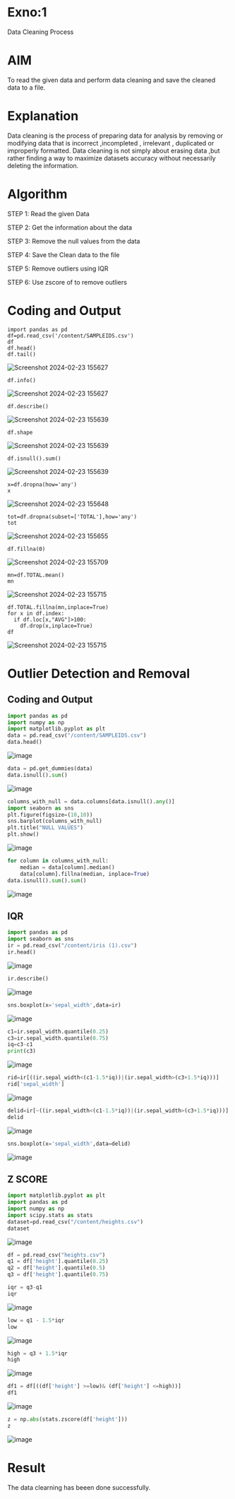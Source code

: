 # Exno:1
Data Cleaning Process

# AIM
To read the given data and perform data cleaning and save the cleaned data to a file.

# Explanation
Data cleaning is the process of preparing data for analysis by removing or modifying data that is incorrect ,incompleted , irrelevant , duplicated or improperly formatted. Data cleaning is not simply about erasing data ,but rather finding a way to maximize datasets accuracy without necessarily deleting the information.

# Algorithm
STEP 1: Read the given Data

STEP 2: Get the information about the data

STEP 3: Remove the null values from the data

STEP 4: Save the Clean data to the file

STEP 5: Remove outliers using IQR

STEP 6: Use zscore of to remove outliers

# Coding and Output
```
import pandas as pd
df=pd.read_csv('/content/SAMPLEIDS.csv')
df
df.head()
df.tail()
```
![Screenshot 2024-02-23 155627](https://github.com/LINGARAJA-L/exno1/assets/129825857/50f59bc4-854d-44ed-a5a7-58e2db4ed670)

```
df.info()
```
![Screenshot 2024-02-23 155627](https://github.com/LINGARAJA-L/exno1/assets/129825857/c1652bc4-1221-43d7-9b43-caa041e9e504)

```
df.describe()
```
![Screenshot 2024-02-23 155639](https://github.com/LINGARAJA-L/exno1/assets/129825857/06daaaa1-c30f-4862-b074-d382efa80330)

```
df.shape
```
![Screenshot 2024-02-23 155639](https://github.com/LINGARAJA-L/exno1/assets/129825857/3e10b016-b53b-42cc-8760-8dc37ce380a0)

```
df.isnull().sum()
```
![Screenshot 2024-02-23 155639](https://github.com/LINGARAJA-L/exno1/assets/129825857/fdd16109-48a7-43ca-9f24-0d33c7f1dd7f)

```
x=df.dropna(how='any')
x
```
![Screenshot 2024-02-23 155648](https://github.com/LINGARAJA-L/exno1/assets/129825857/d08986ef-512d-41db-96ea-3b361d394462)

```
tot=df.dropna(subset=['TOTAL'],how='any')
tot
```
![Screenshot 2024-02-23 155655](https://github.com/LINGARAJA-L/exno1/assets/129825857/0bab79c0-b06d-4fee-be85-62ecf39d9e30)

```
df.fillna(0)
```
![Screenshot 2024-02-23 155709](https://github.com/LINGARAJA-L/exno1/assets/129825857/5dd90d31-5c22-4859-ba11-265eaa09bbb8)

```
mn=df.TOTAL.mean()
mn
```
![Screenshot 2024-02-23 155715](https://github.com/LINGARAJA-L/exno1/assets/129825857/f54a9796-7190-4ffa-9fba-ea52b144277d)

```
df.TOTAL.fillna(mn,inplace=True)
for x in df.index:
  if df.loc[x,"AVG"]>100:
    df.drop(x,inplace=True)
df
```
![Screenshot 2024-02-23 155715](https://github.com/LINGARAJA-L/exno1/assets/129825857/ebeda40e-32f2-450d-a2fb-e4c2d1103d04)

# Outlier Detection and Removal 
## Coding and Output
```py
import pandas as pd
import numpy as np
import matplotlib.pyplot as plt
data = pd.read_csv("/content/SAMPLEIDS.csv")
data.head()
```
![image](https://github.com/Yamunaasri/exno1/assets/115707860/2e6f57eb-a0eb-46c0-80b6-78ef2ff9c3b4)

```py
data = pd.get_dummies(data)
data.isnull().sum()
```
![image](https://github.com/Yamunaasri/exno1/assets/115707860/b11b71a8-0335-4acf-8e69-555a75bacf24)
```py
columns_with_null = data.columns[data.isnull().any()]
import seaborn as sns
plt.figure(figsize=(10,10))
sns.barplot(columns_with_null)
plt.title("NULL VALUES")
plt.show()
```
![image](https://github.com/Yamunaasri/exno1/assets/115707860/deddaf55-87f4-42dc-b4ce-280775cc04b5)
```py
for column in columns_with_null:
    median = data[column].median()  
    data[column].fillna(median, inplace=True)
data.isnull().sum().sum()
```
![image](https://github.com/Yamunaasri/exno1/assets/115707860/5636ffde-4bb3-4f4b-979f-f81fe1ee00bd)

## IQR
```py
import pandas as pd
import seaborn as sns
ir = pd.read_csv("/content/iris (1).csv")
ir.head()
```
![image](https://github.com/Yamunaasri/exno1/assets/115707860/93d4d44c-8a8e-42ba-b50e-0d427a929e41)
```py
ir.describe()
```
![image](https://github.com/Yamunaasri/exno1/assets/115707860/82718575-7497-43ea-b6b0-0c048b061dd6)
```py
sns.boxplot(x='sepal_width',data=ir)
```
![image](https://github.com/Yamunaasri/exno1/assets/115707860/2a264b0b-1be7-4cb5-993a-edfb54c7369d)
```py
c1=ir.sepal_width.quantile(0.25)
c3=ir.sepal_width.quantile(0.75)
iq=c3-c1
print(c3)
```
![image](https://github.com/Yamunaasri/exno1/assets/115707860/ec87fae6-5baa-4b0a-9c09-1c4e1c893ad8)
```py
rid=ir[((ir.sepal_width<(c1-1.5*iq))|(ir.sepal_width>(c3+1.5*iq)))]
rid['sepal_width']
```
![image](https://github.com/Yamunaasri/exno1/assets/115707860/a6e1a0ff-84f2-47ae-a39a-f8037875611e)
```py
delid=ir[~((ir.sepal_width<(c1-1.5*iq))|(ir.sepal_width>(c3+1.5*iq)))]
delid
```
![image](https://github.com/Yamunaasri/exno1/assets/115707860/8becd206-ddc7-4a58-85fc-b9cb1b63a53f)
```py
sns.boxplot(x='sepal_width',data=delid)
```
![image](https://github.com/Yamunaasri/exno1/assets/115707860/53b3e4cc-9961-4b92-af15-afa9dca57f97)

## Z SCORE
```py
import matplotlib.pyplot as plt
import pandas as pd
import numpy as np
import scipy.stats as stats
dataset=pd.read_csv("/content/heights.csv")
dataset
```
![image](https://github.com/Yamunaasri/exno1/assets/115707860/65296f84-d620-42a2-91e9-825f3313e72c)
```py
df = pd.read_csv("heights.csv")
q1 = df['height'].quantile(0.25)
q2 = df['height'].quantile(0.5)
q3 = df['height'].quantile(0.75)
```
```py
iqr = q3-q1
iqr
```
![image](https://github.com/Yamunaasri/exno1/assets/115707860/b9d6b692-7f29-4303-8e22-335186cf6ae3)
```py
low = q1 - 1.5*iqr
low
```
![image](https://github.com/Yamunaasri/exno1/assets/115707860/3f341bea-42c2-4cbd-928a-9e1fa576cfaf)
```py
high = q3 + 1.5*iqr
high
```
![image](https://github.com/Yamunaasri/exno1/assets/115707860/ae80602f-3344-443c-a723-d5cef7928731)
```py
df1 = df[((df['height'] >=low)& (df['height'] <=high))]
df1
```
![image](https://github.com/Yamunaasri/exno1/assets/115707860/3e5ce1e1-567e-4253-82bb-192c04024d35)
```py
z = np.abs(stats.zscore(df['height']))
z
```
![image](https://github.com/Yamunaasri/exno1/assets/115707860/ef207f0d-fcc0-452e-bbd3-5f3c48a03515)

# Result
The data clearning has beeen done successfully.
